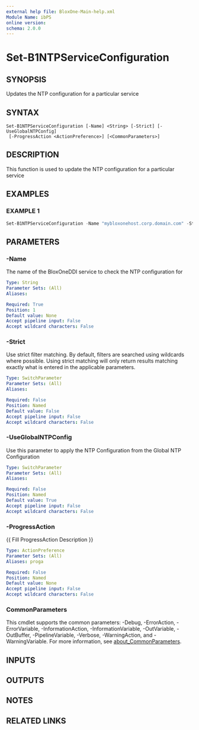 ```yaml
---
external help file: BloxOne-Main-help.xml
Module Name: ibPS
online version:
schema: 2.0.0
---
```


# Set-B1NTPServiceConfiguration

## SYNOPSIS
Updates the NTP configuration for a particular service

## SYNTAX

```
Set-B1NTPServiceConfiguration [-Name] <String> [-Strict] [-UseGlobalNTPConfig]
 [-ProgressAction <ActionPreference>] [<CommonParameters>]
```

## DESCRIPTION
This function is used to update the NTP configuration for a particular service

## EXAMPLES

### EXAMPLE 1
```powershell
Set-B1NTPServiceConfiguration -Name "mybloxonehost.corp.domain.com" -Strict -UseGlobalNTPConfig
```

## PARAMETERS

### -Name
The name of the BloxOneDDI service to check the NTP configuration for

```yaml
Type: String
Parameter Sets: (All)
Aliases:

Required: True
Position: 1
Default value: None
Accept pipeline input: False
Accept wildcard characters: False
```

### -Strict
Use strict filter matching.
By default, filters are searched using wildcards where possible.
Using strict matching will only return results matching exactly what is entered in the applicable parameters.

```yaml
Type: SwitchParameter
Parameter Sets: (All)
Aliases:

Required: False
Position: Named
Default value: False
Accept pipeline input: False
Accept wildcard characters: False
```

### -UseGlobalNTPConfig
Use this parameter to apply the NTP Configuration from the Global NTP Configuration

```yaml
Type: SwitchParameter
Parameter Sets: (All)
Aliases:

Required: False
Position: Named
Default value: True
Accept pipeline input: False
Accept wildcard characters: False
```

### -ProgressAction
{{ Fill ProgressAction Description }}

```yaml
Type: ActionPreference
Parameter Sets: (All)
Aliases: proga

Required: False
Position: Named
Default value: None
Accept pipeline input: False
Accept wildcard characters: False
```

### CommonParameters
This cmdlet supports the common parameters: -Debug, -ErrorAction, -ErrorVariable, -InformationAction, -InformationVariable, -OutVariable, -OutBuffer, -PipelineVariable, -Verbose, -WarningAction, and -WarningVariable. For more information, see [about_CommonParameters](http://go.microsoft.com/fwlink/?LinkID=113216).

## INPUTS

## OUTPUTS

## NOTES

## RELATED LINKS
